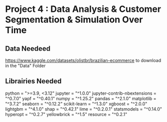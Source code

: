 # Project 4 : Data Analysis & Customer Segmentation & Simulation Over Time

## Data Needeed
https://www.kaggle.com/datasets/olistbr/brazilian-ecommerce to download in the "Data" Folder


## Librairies Needed
python = ">=3.9, <3.12"
jupyter = "^1.0.0"
jupyter-contrib-nbextensions = "^0.7.0"
yapf = "^0.40.1"
numpy = "^1.25.2"
pandas = "^2.1.0"
matplotlib = "^3.7.2"
seaborn = "^0.12.2"
scikit-learn = "^1.3.0"
xgboost = "^2.0.0"
lightgbm = "^4.1.0"
shap = "^0.42.1"
lime = "^0.2.0.1"
statsmodels = "^0.14.0"
hyperopt = "^0.2.7"
yellowbrick = "^1.5"
resource = "^0.2.1"